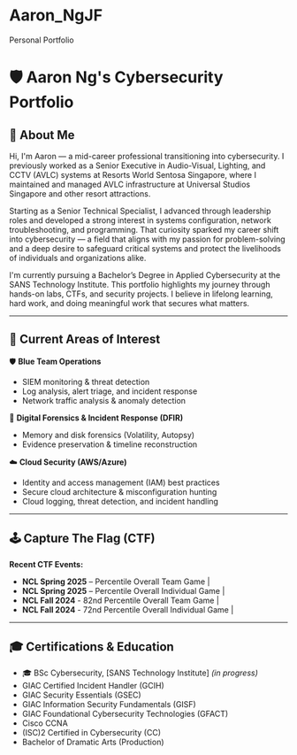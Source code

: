 # Aaron_NgJF
Personal Portfolio

# 🛡️ Aaron Ng's Cybersecurity Portfolio

## 👋 About Me


Hi, I'm Aaron — a mid-career professional transitioning into cybersecurity. I previously worked as a Senior Executive in Audio-Visual, Lighting, and CCTV (AVLC) systems at Resorts World Sentosa Singapore, where I maintained and managed AVLC infrastructure at Universal Studios Singapore and other resort attractions.

Starting as a Senior Technical Specialist, I advanced through leadership roles and developed a strong interest in systems configuration, network troubleshooting, and programming. That curiosity sparked my career shift into cybersecurity — a field that aligns with my passion for problem-solving and a deep desire to safeguard critical systems and protect the livelihoods of individuals and organizations alike.

I'm currently pursuing a Bachelor’s Degree in Applied Cybersecurity at the SANS Technology Institute. This portfolio highlights my journey through hands-on labs, CTFs, and security projects. I believe in lifelong learning, hard work, and doing meaningful work that secures what matters.

---

## 🧠 Current Areas of Interest

🛡️ **Blue Team Operations**  
- SIEM monitoring & threat detection  
- Log analysis, alert triage, and incident response  
- Network traffic analysis & anomaly detection  

🧪 **Digital Forensics & Incident Response (DFIR)**  
- Memory and disk forensics (Volatility, Autopsy)   
- Evidence preservation & timeline reconstruction  

☁️ **Cloud Security (AWS/Azure)**  
- Identity and access management (IAM) best practices  
- Secure cloud architecture & misconfiguration hunting  
- Cloud logging, threat detection, and incident handling  

---

## 🕹️ Capture The Flag (CTF)

**Recent CTF Events:**

-  **NCL Spring 2025** – Percentile Overall Team Game | 
-  **NCL Spring 2025** – Percentile Overall Individual Game | 
-  **NCL Fall 2024** - 82nd Percentile Overall Team Game |
-  **NCL Fall 2024** - 72nd Percentile Overall Individual Game |
---

## 🎓 Certifications & Education

- 🎓 BSc Cybersecurity, [SANS Technology Institute] *(in progress)*
-  GIAC Certified Incident Handler (GCIH)
-  GIAC Security Essentials (GSEC)
-  GIAC Information Security Fundamentals (GISF) 
-  GIAC Foundational Cybersecurity Technologies (GFACT) 
-  Cisco CCNA 
-  (ISC)2 Certified in Cybersecurity (CC)
-  Bachelor of Dramatic Arts (Production)
